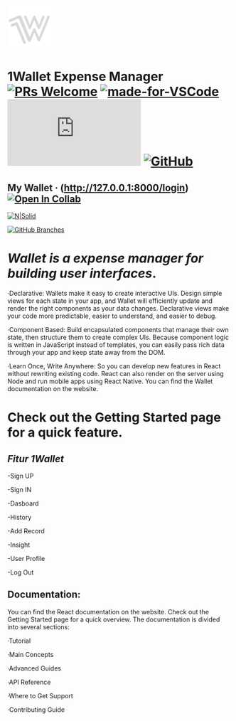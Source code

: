 <img src="https://raw.githubusercontent.com/ahmadfahrurrozi24/1Wallet/tester/public/img/logo.png" width="100px">

# 1Wallet Expense Manager   [![PRs Welcome](https://img.shields.io/badge/PRs-welcome-brightgreen.svg?style=flat-square)](http://makeapullrequest.com)    [![made-for-VSCode](https://img.shields.io/badge/Made%20for-VSCode-1f425f.svg)](https://code.visualstudio.com/)    [![GitHub commits](https://badgen.net/github/commits/Naereen/Strapdown.js)](https://GitHub.com/ahmadfahrurrozi24/1Wallet/commit/)     [![GitHub](https://badgen.net/badge/icon/github?icon=github&label)](https://github.com/ahmadfahrurrozi24/1Wallet) 



## My Wallet · (http://127.0.0.1:8000/login)   [![Open In Collab](https://colab.research.google.com/assets/colab-badge.svg)](https://colab.research.google.com/github/Naereen/badges)


[![N|Solid](https://cldup.com/dTxpPi9lDf.thumb.png)](https://nodesource.com/products/nsolid)   

[![GitHub Branches](https://badgen.net/github/branches/ahmadfahrurrozi24/1Wallet)](https://github.com/ahmadfahrurrozi24/1Wallet/)


# _Wallet is a expense manager for building user interfaces_.

   ·Declarative: Wallets make it easy to create interactive UIs. Design simple views for each state in your app, and Wallet will efficiently update and render the right components as your data changes. Declarative views make your code more predictable, easier to understand, and easier to debug.

  ·Component Based: Build encapsulated components that manage their own state, then structure them to create complex UIs. Because component logic is written in JavaScript instead of templates, you can easily pass rich data through your app and keep state away from the DOM.

  ·Learn Once, Write Anywhere: So you can develop new features in React without rewriting existing code. React can also render on the server using Node and run mobile apps using React Native.
You can find the Wallet documentation on the website.

# Check out the Getting Started page for a quick feature.

## _Fitur 1Wallet_
 
 -Sign UP
 
 -Sign IN
 
 -Dasboard
 
 -History
 
 -Add Record
 
 -Insight
 
 -User Profile
 
 -Log Out


## Documentation:
You can find the React documentation on the website.
Check out the Getting Started page for a quick overview.
The documentation is divided into several sections:

·Tutorial

·Main Concepts

·Advanced Guides

·API Reference

·Where to Get Support

·Contributing Guide









